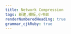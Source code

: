```yaml
---
title: Network Compression
tags: 新建,模板,小书匠
renderNumberedHeading: true
grammar_cjkRuby: true
---
```



